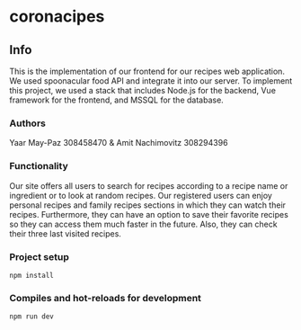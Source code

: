 # coronacipes

## Info
This is the implementation of our frontend for our recipes web application. 
We used spoonacular food API and integrate it into our server.
To implement this project, we used a stack that includes Node.js for the backend, 
Vue framework for the frontend, and MSSQL for the database.

### Authors

Yaar May-Paz 308458470 & Amit Nachimovitz 308294396

### Functionality
Our site offers all users to search for recipes according to a recipe name or ingredient or to look at random recipes. Our registered users can enjoy personal recipes and family recipes sections in which they can watch their recipes.
Furthermore, they can have an option to save their favorite recipes so they can access them much faster in the future. Also, they can check their three last visited recipes.

### Project setup
```
npm install
```

### Compiles and hot-reloads for development
```
npm run dev
```